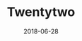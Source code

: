 ---
date: "2018-06-28"
artist: Sunflower Bean
title: Twentytwo
songUrl: https://open.spotify.com/track/6RJEz5xHXD1KUD37H7AkE5?si=aGNLcyMvTnSsQAvFUiehZA
---